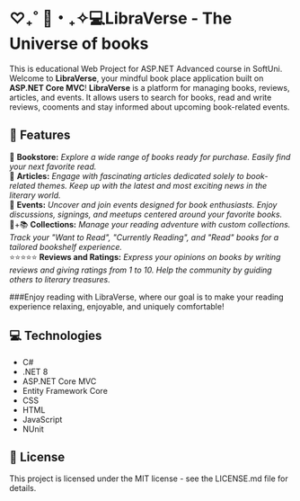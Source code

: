 # ♡₊˚ 🦢・₊✧💻LibraVerse - The Universe of books
This is educational Web Project for ASP.NET Advanced course in SoftUni.
Welcome to **LibraVerse**, your mindful book place application built on **ASP.NET Core MVC**! **LibraVerse** is a platform for managing books, reviews, articles, and events. It allows users to search for books, read and write reviews, cooments and stay informed about upcoming book-related events.

## 📖 Features
🏬 **Bookstore:** *Explore a wide range of books ready for purchase. Easily find your next favorite read.* <br>
📜 **Articles:** *Engage with fascinating articles dedicated solely to book-related themes. Keep up with the latest and most exciting news in the literary world.* <br>
📣 **Events:** *Uncover and join events designed for book enthusiasts. Enjoy discussions, signings, and meetups centered around your favorite books.* <br>
🧋+📚 **Collections:** *Manage your reading adventure with custom collections. Track your "Want to Read", "Currently Reading", and "Read" books for a tailored bookshelf experience.* <br>
⭐⭐⭐⭐⭐ **Reviews and Ratings:** *Express your opinions on books by writing reviews and giving ratings from 1 to 10. Help the community by guiding others to literary treasures.* <br>

###Enjoy reading with LibraVerse, where our goal is to make your reading experience relaxing, enjoyable, and uniquely comfortable!

## 💻 Technologies
- C#
- .NET 8
- ASP.NET Core MVC
- Entity Framework Core
- CSS
- HTML
- JavaScript
- NUnit

## 🔰 License
This project is licensed under the MIT license - see the LICENSE.md file for details.
